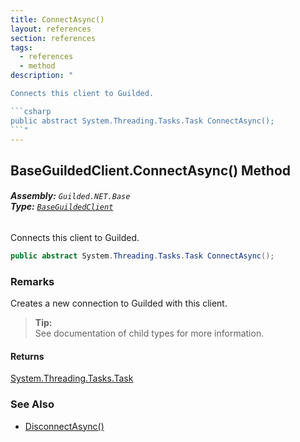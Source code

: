```yaml
---
title: ConnectAsync()
layout: references
section: references
tags:
  - references
  - method
description: "

Connects this client to Guilded.

```csharp
public abstract System.Threading.Tasks.Task ConnectAsync();
```"
---
```


## BaseGuildedClient.ConnectAsync() Method
###### **Assembly:** `Guilded.NET.Base`<br/>**Type:** [`BaseGuildedClient`](BaseGuildedClient 'Guilded.NET.Base.BaseGuildedClient')

Connects this client to Guilded.

```csharp
public abstract System.Threading.Tasks.Task ConnectAsync();
```

### Remarks
  
Creates a new connection to Guilded with this client.  
> **Tip:**    
> See documentation of child types for more information.

#### Returns
[System.Threading.Tasks.Task](https://docs.microsoft.com/en-us/dotnet/api/System.Threading.Tasks.Task 'System.Threading.Tasks.Task')

### See Also
- [DisconnectAsync()](BaseGuildedClient.DisconnectAsync() 'Guilded.NET.Base.BaseGuildedClient.DisconnectAsync()')
